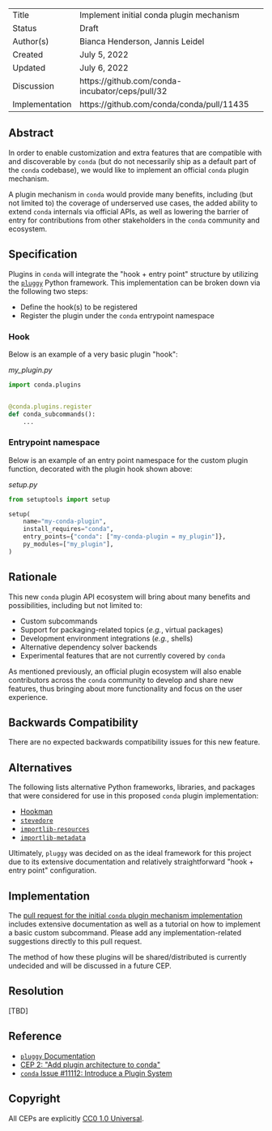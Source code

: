 <table>
<tr><td> Title </td><td> Implement initial conda plugin mechanism </td>
<tr><td> Status </td><td> Draft  </td></tr>
<tr><td> Author(s) </td><td> Bianca Henderson, Jannis Leidel </td></tr>
<tr><td> Created </td><td> July 5, 2022 </td></tr>
<tr><td> Updated </td><td> July 6, 2022 </td></tr>
<tr><td> Discussion </td><td>https://github.com/conda-incubator/ceps/pull/32</td></tr>
<tr><td> Implementation </td><td>https://github.com/conda/conda/pull/11435</td></tr>
</table>

## Abstract

In order to enable customization and extra features that are compatible with and discoverable by `conda` (but do not necessarily ship as a default part of the `conda` codebase), we would like to implement an official `conda` plugin mechanism.

A plugin mechanism in `conda` would provide many benefits, including (but not limited to) the coverage of underserved use cases, the added ability to extend `conda` internals via official APIs, as well as lowering the barrier of entry for contributions from other stakeholders in the `conda` community and ecosystem.


## Specification

Plugins in `conda` will integrate the "hook + entry point" structure by utilizing the [`pluggy`](https://pluggy.readthedocs.io/en/stable/index.html) Python framework. This implementation can be broken down via the following two steps:

- Define the hook(s) to be registered
- Register the plugin under the `conda` entrypoint namespace


### Hook

Below is an example of a very basic plugin "hook":


_my_plugin.py_
```python
import conda.plugins


@conda.plugins.register
def conda_subcommands():
    ...
```

### Entrypoint namespace

Below is an example of an entry point namespace for the custom plugin function, decorated with the plugin hook shown above:

_setup.py_
```python
from setuptools import setup

setup(
    name="my-conda-plugin",
    install_requires="conda",
    entry_points={"conda": ["my-conda-plugin = my_plugin"]},
    py_modules=["my_plugin"],
)
```

## Rationale

This new `conda` plugin API ecosystem will bring about many benefits and possibilities, including but not limited to:

- Custom subcommands
- Support for packaging-related topics (_e.g._, virtual packages)
- Development environment integrations (_e.g._, shells)
- Alternative dependency solver backends
- Experimental features that are not currently covered by `conda`

As mentioned previously, an official plugin ecosystem will also enable contributors across the `conda` community to develop and share new features, thus bringing about more functionality and focus on the user experience.

## Backwards Compatibility

There are no expected backwards compatibility issues for this new feature.
<!-- ??? -->

## Alternatives

The following lists alternative Python frameworks, libraries, and packages that were considered for use in this proposed `conda` plugin implementation:

- [Hookman](https://github.com/ESSS/hookman)
- [`stevedore`](https://docs.openstack.org/stevedore/latest/)
- [`importlib-resources`](https://pypi.org/project/importlib-resources/)
- [`importlib-metadata`](https://pypi.org/project/importlib-metadata/)

Ultimately, `pluggy` was decided on as the ideal framework for this project due to its extensive documentation and relatively straightforward "hook + entry point" configuration.

## Implementation

The [pull request for the initial `conda` plugin mechanism implementation](https://github.com/conda/conda/pull/11462) includes extensive documentation as well as a tutorial on how to implement a basic custom subcommand. Please add any implementation-related suggestions directly to this pull request.

The method of how these plugins will be shared/distributed is currently undecided and will be discussed in a future CEP.

## Resolution

[TBD]

## Reference

- [`pluggy` Documentation](https://pluggy.readthedocs.io/en/stable/index.html)
- [CEP 2: "Add plugin architecture to conda"](https://github.com/conda-incubator/ceps/blob/main/cep-2.md)
- [`conda` Issue #11112: Introduce a Plugin System](https://github.com/conda/conda/issues/11112)

## Copyright

All CEPs are explicitly [CC0 1.0 Universal](https://creativecommons.org/publicdomain/zero/1.0/).
